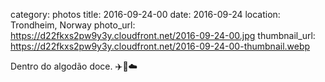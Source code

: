 category: photos 
title: 2016-09-24-00
date: 2016-09-24
location: Trondheim, Norway
photo_url: https://d22fkxs2pw9y3y.cloudfront.net/2016-09-24-00.jpg
thumbnail_url: https://d22fkxs2pw9y3y.cloudfront.net/2016-09-24-00-thumbnail.webp

Dentro do algodão doce. ✈️🍧☁️           
